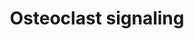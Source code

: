 ---
annotations:
- id: PW:0000650
  parent: signaling pathway
  type: Pathway Ontology
  value: signaling pathway pertinent to development
- id: CL:0000092
  parent: animal cell
  type: Cell Type Ontology
  value: osteoclast
- id: PW:0000003
  parent: signaling pathway
  type: Pathway Ontology
  value: signaling pathway
authors:
- MaintBot
- Egonw
- Fehrhart
- Eweitz
- AlexanderPico
citedin: ''
communities: []
description: Signaling pathways involved in osteoclast activation.
last-edited: 2025-07-10
ndex: null
organisms:
- Pan troglodytes
redirect_from:
- /index.php/Pathway:WP890
- /instance/WP890
- /instance/WP890_r139865
revision: r139865
schema-jsonld:
- '@context': https://schema.org/
  '@id': https://wikipathways.github.io/pathways/WP890.html
  '@type': Dataset
  creator:
    '@type': Organization
    name: WikiPathways
  description: Signaling pathways involved in osteoclast activation.
  keywords:
  - ATP6V1G1
  - CTSK
  - Ca²⁺
  - GPR68
  - H⁺
  - IFNAR1
  - ITGB3
  - LOC473183
  - Na⁺
  - PDGFB
  - Pi
  - SLC9A1
  - SPP1
  - TNFRSF11A
  - TNFRSF11B
  - TNFSF11
  - TRPV5
  license: CC0
  name: Osteoclast signaling
seo: CreativeWork
title: Osteoclast signaling
wpid: WP890
---